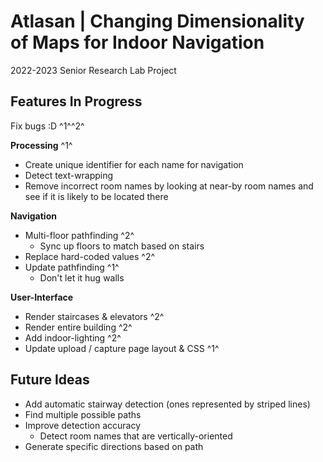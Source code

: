 # Atlasan | Changing Dimensionality of Maps for Indoor Navigation

2022-2023 Senior Research Lab Project

## Features In Progress

Fix bugs :D ^1^^2^

**Processing** ^1^
* Create unique identifier for each name for navigation
* Detect text-wrapping
* Remove incorrect room names by looking at near-by room names and see if it is likely to be located there

**Navigation**
* Multi-floor pathfinding ^2^
    * Sync up floors to match based on stairs
* Replace hard-coded values ^2^
* Update pathfinding ^1^
    * Don't let it hug walls

**User-Interface**
* Render staircases & elevators ^2^
* Render entire building ^2^
* Add indoor-lighting ^2^
* Update upload / capture page layout & CSS ^1^

## Future Ideas
* Add automatic stairway detection (ones represented by striped lines)
* Find multiple possible paths
* Improve detection accuracy
    * Detect room names that are vertically-oriented
* Generate specific directions based on path